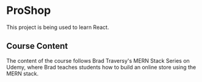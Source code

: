 # ProShop

This project is being used to learn React.

## Course Content

The content of the course follows Brad Traversy's MERN Stack Series on Udemy, where Brad teaches students how to build an online store using the MERN stack.
